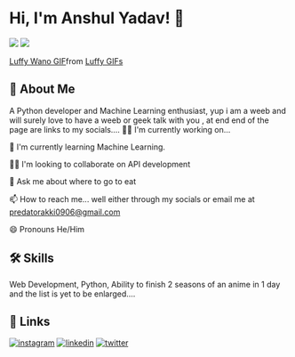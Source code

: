 
# Hi, I'm Anshul Yadav! 👋


![]("")
<img src="[https://github.com/predator094/predator094/blob/main/luffy-wano.gif]" />
<div class="tenor-gif-embed" data-postid="25807820" data-share-method="host" data-aspect-ratio="1.77778" data-width="100%"><a href="https://tenor.com/view/luffy-wano-gif-25807820">Luffy Wano GIF</a>from <a href="https://tenor.com/search/luffy-gifs">Luffy GIFs</a></div> <script type="text/javascript" async src="https://tenor.com/embed.js"></script>


## 🚀 About Me
A Python developer and Machine Learning enthusiast, yup i am a weeb and will surely love to have a weeb or geek talk with you , at end end of the page are links to my socials....
👩‍💻 I'm currently working on...

🧠 I'm currently learning Machine Learning.

👯‍♀️ I'm looking to collaborate on API development

💬 Ask me about where to go to eat

📫 How to reach me... well either through my socials or email me at predatorakki0906@gmail.com
    
😄 Pronouns He/Him




## 🛠 Skills
Web Development, Python, Ability to finish 2 seasons of an anime in 1 day and the list is yet to be enlarged....


## 🔗 Links
[![instagram](https://img.shields.io/badge/Instagram-E4405F?style=for-the-badge&logo=instagram&logoColor=white)](https://www.instagram.com/its_ay_here_/)
[![linkedin](https://img.shields.io/badge/linkedin-0A66C2?style=for-the-badge&logo=linkedin&logoColor=white)](https://www.linkedin.com/in/anshul-yadav-0479111b1/)
[![twitter](https://img.shields.io/badge/twitter-1DA1F2?style=for-the-badge&logo=twitter&logoColor=white)](https://twitter.com/Anshuly68487643)


